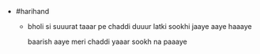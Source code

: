 - #harihand
	- bholi si suuurat
	  taaar pe chaddi
	  duuur latki sookhi jaaye
	  aaye haaaye
	  
	  baarish aaye
	  meri chaddi
	  yaaar sookh na paaaye